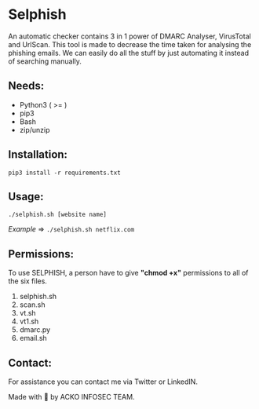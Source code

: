 # Selphish

An automatic checker contains 3 in 1 power of DMARC Analyser, VirusTotal and UrlScan.
This tool is made to decrease the time taken for analysing the phishing emails. We can easily do all the stuff by just automating it instead of searching manually.

## Needs:

* Python3 ( >= )
* pip3
* Bash
* zip/unzip

## Installation:

`pip3 install -r requirements.txt`

## Usage:

`./selphish.sh [website name]`

*Example* => `./selphish.sh netflix.com`

## Permissions:

To use SELPHISH, a person have to give **"chmod +x"** permissions to all of the six files.

1) selphish.sh
2) scan.sh
3) vt.sh
4) vt1.sh
5) dmarc.py
6) email.sh

## Contact:

For assistance you can contact me via Twitter or LinkedIN.

Made with :green_heart: by ACKO INFOSEC TEAM.
